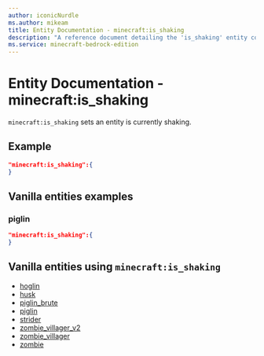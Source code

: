 ```yaml
---
author: iconicNurdle
ms.author: mikeam
title: Entity Documentation - minecraft:is_shaking
description: "A reference document detailing the 'is_shaking' entity component"
ms.service: minecraft-bedrock-edition
---
```


# Entity Documentation -  minecraft:is_shaking

`minecraft:is_shaking` sets an entity is currently shaking.

## Example

```json
"minecraft:is_shaking":{
}
```

## Vanilla entities examples

### piglin

```json
"minecraft:is_shaking":{
}
```

## Vanilla entities using `minecraft:is_shaking`

- [hoglin](../../../../Source/VanillaBehaviorPack_Snippets/entities/hoglin.md)
- [husk](../../../../Source/VanillaBehaviorPack_Snippets/entities/husk.md)
- [piglin_brute](../../../../Source/VanillaBehaviorPack_Snippets/entities/piglin_brute.md)
- [piglin](../../../../Source/VanillaBehaviorPack_Snippets/entities/piglin.md)
- [strider](../../../../Source/VanillaBehaviorPack_Snippets/entities/strider.md)
- [zombie_villager_v2](../../../../Source/VanillaBehaviorPack_Snippets/entities/zombie_villager_v2.md)
- [zombie_villager](../../../../Source/VanillaBehaviorPack_Snippets/entities/zombie_villager.md)
- [zombie](../../../../Source/VanillaBehaviorPack_Snippets/entities/zombie.md)
